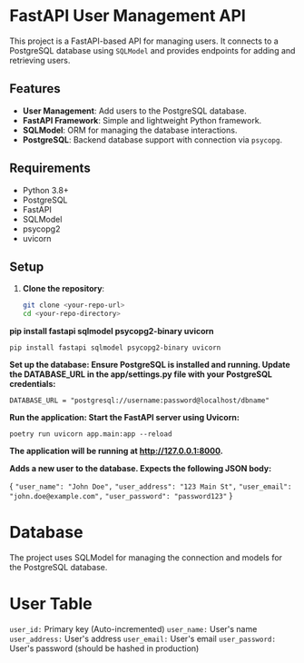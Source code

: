 # FastAPI User Management API

This project is a FastAPI-based API for managing users. It connects to a PostgreSQL database using `SQLModel` and provides endpoints for adding and retrieving users.

## Features

- **User Management**: Add users to the PostgreSQL database.
- **FastAPI Framework**: Simple and lightweight Python framework.
- **SQLModel**: ORM for managing the database interactions.
- **PostgreSQL**: Backend database support with connection via `psycopg`.

## Requirements

- Python 3.8+
- PostgreSQL
- FastAPI
- SQLModel
- psycopg2
- uvicorn

## Setup

1. **Clone the repository**:
   ```bash
   git clone <your-repo-url>
   cd <your-repo-directory>


**pip install fastapi sqlmodel psycopg2-binary uvicorn**

`pip install fastapi sqlmodel psycopg2-binary uvicorn`


**Set up the database: Ensure PostgreSQL is installed and running. Update the DATABASE_URL in the app/settings.py file with your PostgreSQL credentials:**

`DATABASE_URL = "postgresql://username:password@localhost/dbname"`

**Run the application: Start the FastAPI server using Uvicorn:**

`poetry run uvicorn app.main:app --reload`

**The application will be running at http://127.0.0.1:8000.**


**Adds a new user to the database. Expects the following JSON body:**

{
 `"user_name": "John Doe",`
  `"user_address": "123 Main St",`
  `"user_email": "john.doe@example.com",`
  `"user_password": "password123"`
}

# Database

The project uses SQLModel for managing the connection and models for the PostgreSQL database.

# User Table

`user_id:` Primary key (Auto-incremented)
`user_name:` User's name
`user_address:` User's address
`user_email:` User's email
`user_password:` User's password (should be hashed in production)
